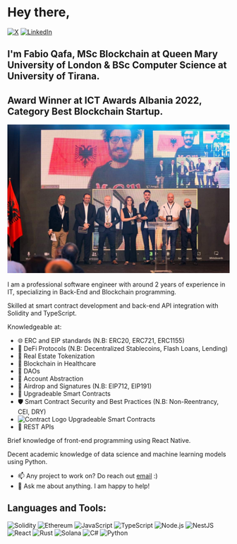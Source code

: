 # Hey there,

[![X](	https://img.shields.io/badge/X-000000?style=for-the-badge&logo=x&logoColor=white)](https://x.com/qafafabio)
[![LinkedIn](https://img.shields.io/badge/-LinkedIn-0A66C2?logo=linkedin&logoColor=white&style=for-the-badge)](https://www.linkedin.com/in/fabio-qafa-0002bb179/)

## I'm Fabio Qafa, MSc Blockchain at Queen Mary University of London & BSc Computer Science at University of Tirana.

## Award Winner at ICT Awards Albania 2022, Category Best Blockchain Startup.
<img src="https://github.com/fabioqafa/fabioqafa/blob/main/ICT_awards.jpg" alt="ICT Awards 2022" width="900"/>

I am a professional software engineer with around 2 years of experience in IT, specializing in Back-End and Blockchain programming.

Skilled at smart contract development and back-end API integration with Solidity and TypeScript.

Knowledgeable at:
 - 🌐 ERC and EIP standards (N.B: ERC20, ERC721, ERC1155)
 - 💸 DeFi Protocols (N.B: Decentralized Stablecoins, Flash Loans, Lending)
 - 🏡 Real Estate Tokenization
 - 🏥 Blockchain in Healthcare
 - 🤖 DAOs
 - 🔐 Account Abstraction
 - 🎁 Airdrop and Signatures (N.B: EIP712, EIP191)
 - 🔄 Upgradeable Smart Contracts
 - 🛡️ Smart Contract Security and Best Practices (N.B: Non-Reentrancy, CEI, DRY)
 - ![Contract Logo](https://img.icons8.com/ios-filled/50/000000/contract.png) Upgradeable Smart Contracts
 - 🔗 REST APIs

Brief knowledge of front-end programming using React Native.

Decent academic knowledge of data science and machine learning models using Python.

- 📫 Any project to work on? Do reach out [email](mailto:fabioqafa56@gmail.com) :)
- 💬 Ask me about anything. I am happy to help!

## Languages and Tools:

![Solidity](https://img.shields.io/badge/Solidity-e6e6e6?style=for-the-badge&logo=solidity&logoColor=black)
![Ethereum](https://img.shields.io/badge/Ethereum-3C3C3D?style=for-the-badge&logo=Ethereum&logoColor=white)
![JavaScript](https://img.shields.io/badge/-JavaScript-F7DF1E?logo=javascript&logoColor=black&style=for-the-badge)
![TypeScript](https://img.shields.io/badge/-TypeScript-3178C6?logo=typescript&logoColor=white&style=for-the-badge)
![Node.js](https://img.shields.io/badge/-Node.js-339933?logo=node.js&logoColor=white&style=for-the-badge)
![NestJS](https://img.shields.io/badge/nestjs-E0234E?style=for-the-badge&logo=nestjs&logoColor=white)
![React](https://img.shields.io/badge/-React-61DAFB?logo=react&logoColor=black&style=for-the-badge)
![Rust](https://img.shields.io/badge/Rust-black?style=for-the-badge&logo=rust&logoColor=#E57324)
![Solana](https://img.shields.io/badge/Solana-000?style=for-the-badge&logo=Solana&logoColor=9945FF)
![C#](https://img.shields.io/badge/C%23-239120?style=for-the-badge&logo=csharp&logoColor=white)
![Python](https://img.shields.io/badge/-Python-3776AB?logo=python&logoColor=white&style=for-the-badge)



